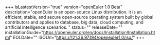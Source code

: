 +++
isLastestVersion="true"
version="openEuler 1.0 Beta"
description="openEuler is an open-source Linux distribution. It is an efficient, stable, and secure open-source operating system built by global contributors and applies to database, big data, cloud computing, and artificial intelligence scenarios.  "
status=""
releaseDate=""
installationGuide="https://openeuler.org/en/docs/Installation/Installation.html"
EOLDate=""
ISOUrl="https://121.36.97.194/openeuler1.0/iso/"
+++
